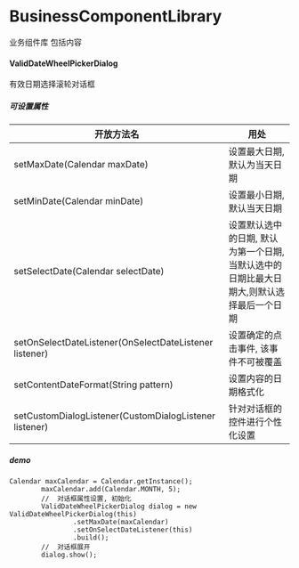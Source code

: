 # BusinessComponentLibrary
业务组件库
包括内容
#### ValidDateWheelPickerDialog
有效日期选择滚轮对话框
##### 可设置属性
|开放方法名                         |用处                                     |
|--------------------------------|-----------------------------------|
|setMaxDate(Calendar maxDate)|设置最大日期, 默认为当天日期|
|setMinDate(Calendar minDate)|设置最小日期,默认当天日期    |
|setSelectDate(Calendar selectDate)|设置默认选中的日期, 默认为第一个日期, 当默认选中的日期比最大日期大,则默认选择最后一个日期|
|setOnSelectDateListener(OnSelectDateListener listener)|设置确定的点击事件, 该事件不可被覆盖|
|setContentDateFormat(String pattern)|设置内容的日期格式化|
|setCustomDialogListener(CustomDialogListener listener)|针对对话框的控件进行个性化设置|
##### demo
```
Calendar maxCalendar = Calendar.getInstance();
        maxCalendar.add(Calendar.MONTH, 5);
        //  对话框属性设置, 初始化
        ValidDateWheelPickerDialog dialog = new ValidDateWheelPickerDialog(this)
                .setMaxDate(maxCalendar)
                .setOnSelectDateListener(this)
                .build();
        //  对话框展开
        dialog.show();
```